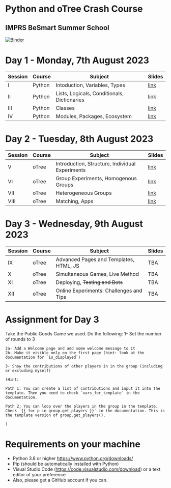 # Python and oTree Crash Course
## IMPRS BeSmart Summer School
[![Binder](https://mybinder.org/badge_logo.svg)](https://mybinder.org/v2/gh/aseyq/imprs/HEAD)

# Day 1 - Monday, 7th August 2023
| Session | Course | Subject                                      | Slides |
|---------|--------|----------------------------------------------|--------|
| I       | Python | Intoduction, Variables, Types                |[link](https://www.saral.it/imprs/slides/s1_python1.html)|
| II      | Python | Lists, Logicals, Conditionals, Dictionaries  |[link](https://www.saral.it/imprs/slides/s2_python2.html)        |
| III     | Python | Classes                                      |[link](https://www.saral.it/imprs/slides/s3_python3.html)        |
| IV      | Python | Modules, Packages, Ecosystem                 |[link](https://www.saral.it/imprs/slides/s4_python4.html)        |

# Day 2 - Tuesday, 8th August 2023
| Session | Course | Subject                                      | Slides |
|---------|--------|----------------------------------------------|--------|
| V       | oTree  | Introduction, Structure, Individual Experiments |  [link](https://www.saral.it/imprs/slides/s5_otreeintro.html#/title-slide)|  |
| VI      | oTree  | Group Experiments, Homogenous Groups     |  [link](https://www.saral.it/imprs/slides/s6_group.html#/title-slide)   |
| VII     | oTree  | Heterogeneous Groups                         |  [link](https://www.saral.it/imprs/slides/s7_group2.html#/title-slide)  |
| VIII    | oTree  | Matching, Apps                               |  [link](https://www.saral.it/imprs/slides/s8_matching.html#/title-slide)   |

# Day 3 - Wednesday, 9th August 2023

| Session | Course | Subject                                      | Slides |
|---------|--------|----------------------------------------------|--------|
| IX      | oTree  | Advanced Pages and Templates, HTML, JS       |  TBA   |
| X      | oTree  | Simultaneous Games, Live Method               |  TBA   |
| XI     | oTree  | Deploying, ~~Testing and Bots~~               |  TBA   |
| XII    | oTree  | Online Experiments: Challenges and Tips       |  TBA   |


# Assignment for Day 3 

Take the Public Goods Game we used. Do the following:
    1- Set the number of rounds to 3

    2a- Add a Welcome page and add some welcome message to it
    2b- Make it visible only on the first page (hint: look at the documentation for `is_displayed`)

    3- Show the contributions of other players in in the group (including or excluding myself)

    (Hint: 
    
    Path 1: You can create a list of contributions and input it into the template. Then you need to check `vars_for_template` in the documentation.
    
    Path 2: You can loop over the players in the group in the template. Check `{{ for p in group.get_players }}` in the documentation. This is the template version of group.get_players(). 

    )

# Requirements on your machine
- Python 3.8 or higher https://www.python.org/downloads/
- Pip (should be automatically installed with Python)
- Visual Studio Code (https://code.visualstudio.com/download) or a text editor of your preference
- Also, please get a GitHub account if you can.
